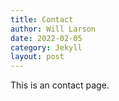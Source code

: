 ```yaml
---
title: Contact
author: Will Larson 
date: 2022-02-05
category: Jekyll
layout: post
---
```


This is an contact page.
